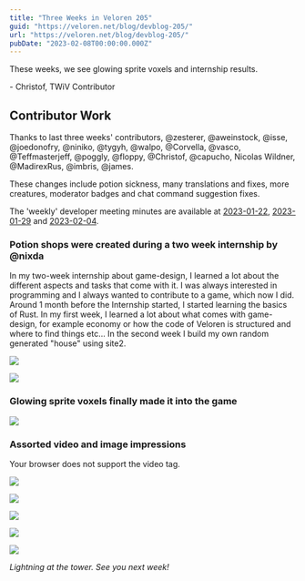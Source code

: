 ```yaml
---
title: "Three Weeks in Veloren 205"
guid: "https://veloren.net/blog/devblog-205/"
url: "https://veloren.net/blog/devblog-205/"
pubDate: "2023-02-08T00:00:00.000Z"
---
```


These weeks, we see glowing sprite voxels and internship results.

\- Christof, TWiV Contributor

## Contributor Work

Thanks to last three weeks' contributors, @zesterer, @aweinstock, @isse, @joedonofry, @niniko, @tygyh, @walpo, @Corvella, @vasco, @Teffmasterjeff, @poggly, @floppy, @Christof, @capucho, Nicolas Wildner, @MadirexRus, @imbris, @james.

These changes include potion sickness, many translations and fixes, more creatures, moderator badges and chat command suggestion fixes.

The 'weekly' developer meeting minutes are available at [2023-01-22](https://hackmd.io/@veloren/HJbpdeooj), [2023-01-29](https://hackmd.io/@veloren/Bk8HVVE2o) and [2023-02-04](https://hackmd.io/@veloren/ryBsoMnhs).

### Potion shops were created during a two week internship by @nixda

In my two-week internship about game-design, I learned a lot about the different aspects and tasks that come with it. I was always interested in programming and I always wanted to contribute to a game, which now I did. Around 1 month before the Internship started, I started learning the basics of Rust. In my first week, I learned a lot about what comes with game-design, for example economy or how the code of Veloren is structured and where to find things etc… In the second week I build my own random generated "house" using site2.

![](https://s3.eu-central-2.wasabisys.com/veloren-blog/cdn/597826574095613962/1069375318562975744/screenshot_1674928647618.png)

![](https://s3.eu-central-2.wasabisys.com/veloren-blog/cdn/597826574095613962/1069375319372476496/screenshot_1674928667442.png)

### Glowing sprite voxels finally made it into the game

![](https://s3.eu-central-2.wasabisys.com/veloren-blog/cdn/523568428905398283/1072285095408443412/screenshot_1675723063666.png)

### Assorted video and image impressions

Your browser does not support the video tag.

![](https://s3.eu-central-2.wasabisys.com/veloren-blog/cdn/634860358623821835/1068474670598332476/veloren-voxygen_KfiHBqQHzU.png)

![](https://s3.eu-central-2.wasabisys.com/veloren-blog/cdn/634860358623821835/1067322337634029598/47.png)

![](https://s3.eu-central-2.wasabisys.com/veloren-blog/cdn/634860358623821835/1066784954245201991/screenshot_1674354249640.png)

![](https://s3.eu-central-2.wasabisys.com/veloren-blog/cdn/523568428905398283/1072284593392205824/screenshot_1675722948731.png)

![](https://s3.eu-central-2.wasabisys.com/veloren-blog/cdn/634860358623821835/1068668555538739372/image.png)

_Lightning at the tower. See you next week!_
